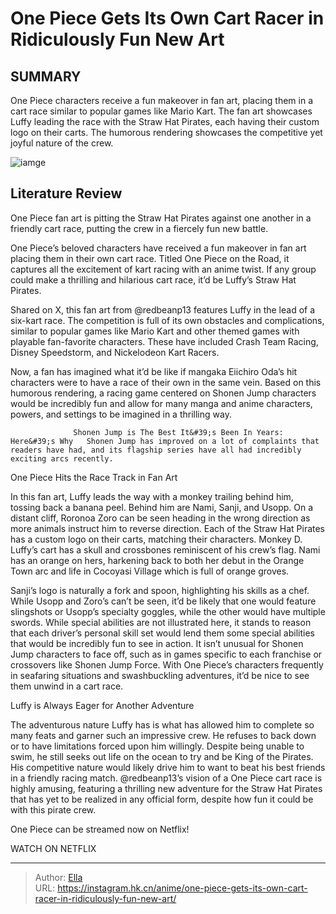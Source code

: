 # One Piece Gets Its Own Cart Racer in Ridiculously Fun New Art


## SUMMARY 



  One Piece characters receive a fun makeover in fan art, placing them in a cart race similar to popular games like Mario Kart.   The fan art showcases Luffy leading the race with the Straw Hat Pirates, each having their custom logo on their carts.   The humorous rendering showcases the competitive yet joyful nature of the crew.  

![iamge](https://static1.srcdn.com/wordpress/wp-content/uploads/2023/12/one-piece-straw-hat-crew.jpg)

## Literature Review

One Piece fan art is pitting the Straw Hat Pirates against one another in a friendly cart race, putting the crew in a fiercely fun new battle.




One Piece’s beloved characters have received a fun makeover in fan art placing them in their own cart race. Titled One Piece on the Road, it captures all the excitement of kart racing with an anime twist. If any group could make a thrilling and hilarious cart race, it’d be Luffy’s Straw Hat Pirates.




Shared on X, this fan art from @redbeanp13 features Luffy in the lead of a six-kart race. The competition is full of its own obstacles and complications, similar to popular games like Mario Kart and other themed games with playable fan-favorite characters. These have included Crash Team Racing, Disney Speedstorm, and Nickelodeon Kart Racers. 


 

Now, a fan has imagined what it’d be like if mangaka Eiichiro Oda’s hit characters were to have a race of their own in the same vein. Based on this humorous rendering, a racing game centered on Shonen Jump characters would be incredibly fun and allow for many manga and anime characters, powers, and settings to be imagined in a thrilling way.

                  Shonen Jump is The Best It&#39;s Been In Years: Here&#39;s Why   Shonen Jump has improved on a lot of complaints that readers have had, and its flagship series have all had incredibly exciting arcs recently.   





 One Piece Hits the Race Track in Fan Art 
          

In this fan art, Luffy leads the way with a monkey trailing behind him, tossing back a banana peel. Behind him are Nami, Sanji, and Usopp. On a distant cliff, Roronoa Zoro can be seen heading in the wrong direction as more animals instruct him to reverse direction. Each of the Straw Hat Pirates has a custom logo on their carts, matching their characters. Monkey D. Luffy’s cart has a skull and crossbones reminiscent of his crew’s flag. Nami has an orange on hers, harkening back to both her debut in the Orange Town arc and life in Cocoyasi Village which is full of orange groves.

Sanji’s logo is naturally a fork and spoon, highlighting his skills as a chef. While Usopp and Zoro’s can’t be seen, it’d be likely that one would feature slingshots or Usopp’s specialty goggles, while the other would have multiple swords. While special abilities are not illustrated here, it stands to reason that each driver’s personal skill set would lend them some special abilities that would be incredibly fun to see in action. It isn’t unusual for Shonen Jump characters to face off, such as in games specific to each franchise or crossovers like Shonen Jump Force. With One Piece’s characters frequently in seafaring situations and swashbuckling adventures, it’d be nice to see them unwind in a cart race.






 Luffy is Always Eager for Another Adventure 
          

The adventurous nature Luffy has is what has allowed him to complete so many feats and garner such an impressive crew. He refuses to back down or to have limitations forced upon him willingly. Despite being unable to swim, he still seeks out life on the ocean to try and be King of the Pirates. His competitive nature would likely drive him to want to beat his best friends in a friendly racing match. @redbeanp13’s vision of a One Piece cart race is highly amusing, featuring a thrilling new adventure for the Straw Hat Pirates that has yet to be realized in any official form, despite how fun it could be with this pirate crew.

One Piece can be streamed now on Netflix!

WATCH ON NETFLIX



---

> Author: [Ella](https://instagram.hk.cn/)  
> URL: https://instagram.hk.cn/anime/one-piece-gets-its-own-cart-racer-in-ridiculously-fun-new-art/  

